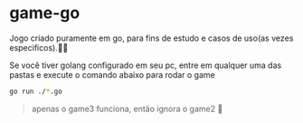 # game-go
Jogo criado puramente em go, para fins de estudo e casos de uso(as vezes especificos).🧑‍💻

Se você tiver golang configurado em seu pc, entre em qualquer uma das pastas e execute o comando abaixo para rodar o game
```sh
go run ./*.go 
```

> apenas o game3 funciona, então ignora o game2 👋